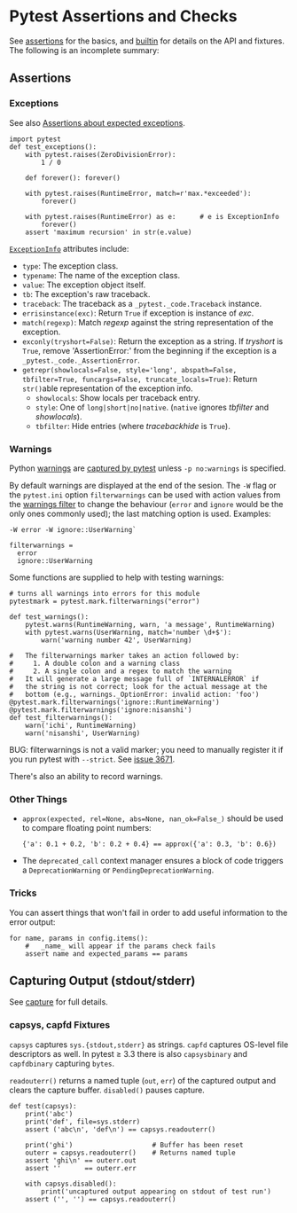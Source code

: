 Pytest Assertions and Checks
============================

See [assertions] for the basics, and [builtin] for details on the API
and fixtures. The following is an incomplete summary:

Assertions
----------

### Exceptions

See also [Assertions about expected exceptions][exceptions].

    import pytest
    def test_exceptions():
        with pytest.raises(ZeroDivisionError):
            1 / 0

        def forever(): forever()

        with pytest.raises(RuntimeError, match=r'max.*exceeded'):
            forever()

        with pytest.raises(RuntimeError) as e:      # e is ExceptionInfo
            forever()
        assert 'maximum recursion' in str(e.value)

[`ExceptionInfo`] attributes include:
- `type`: The exception class.
- `typename`: The name of the exception class.
- `value`: The exception object itself.
- `tb`: The exception's raw traceback.
- `traceback`: The traceback as a `_pytest._code.Traceback` instance.
- `errisinstance(exc)`: Return `True` if exception is instance of _exc_.
- `match(regexp)`: Match _regexp_ against the string representation of
  the exception.
- `exconly(tryshort=False)`: Return the exception as a string. If
  _tryshort_ is `True`, remove 'AssertionError:' from the beginning if
  the exception is a `_pytest._code._AssertionError`.
- `getrepr(showlocals=False, style='long', abspath=False,
  tbfilter=True, funcargs=False, truncate_locals=True)`:
  Return `str()`able representation of the exception info.
  - `showlocals`: Show locals per traceback entry.
  - `style`: One of `long|short|no|native`.
    (`native` ignores _tbfilter_ and _showlocals_).
  - `tbfilter`: Hide entries (where _tracebackhide_ is `True`).

### Warnings

Python [warnings](../exeptions.md#warnings) are [captured by
pytest][pt-warnings] unless `-p no:warnings` is specified.

By default warnings are displayed at the end of the sesion. The `-W`
flag or the `pytest.ini` option `filterwarnings` can be used with
action values from the [warnings filter] to change the behaviour
(`error` and `ignore` would be the only ones commonly used); the last
matching option is used. Examples:

    -W error -W ignore::UserWarning`

    filterwarnings =
      error
      ignore::UserWarning

Some functions are supplied to help with testing warnings:

    # turns all warnings into errors for this module
    pytestmark = pytest.mark.filterwarnings("error")

    def test_warnings():
        pytest.warns(RuntimeWarning, warn, 'a message', RuntimeWarning)
        with pytest.warns(UserWarning, match='number \d+$'):
            warn('warning number 42', UserWarning)

    #   The filterwarnings marker takes an action followed by:
    #     1. A double colon and a warning class
    #     2. A single colon and a regex to match the warning
    #   It will generate a large message full of `INTERNALERROR` if
    #   the string is not correct; look for the actual message at the
    #   bottom (e.g., warnings._OptionError: invalid action: 'foo')
    @pytest.mark.filterwarnings('ignore::RuntimeWarning')
    @pytest.mark.filterwarnings('ignore:nisanshi')
    def test_filterwarnings():
        warn('ichi', RuntimeWarning)
        warn('nisanshi', UserWarning)

BUG: filterwarnings is not a valid marker; you need to manually
register it if you run pytest with `--strict`. See [issue 3671].

There's also an ability to record warnings.

### Other Things

* `approx(expected, rel=None, abs=None, nan_ok=False_)` should be
  used to compare floating point numbers:

      {'a': 0.1 + 0.2, 'b': 0.2 + 0.4} == approx({'a': 0.3, 'b': 0.6})

* The `deprecated_call` context manager ensures a block of code
  triggers a `DeprecationWarning` or `PendingDeprecationWarning`.

### Tricks

You can assert things that won't fail in order to add useful
information to the error output:

    for name, params in config.items():
        #   _name_ will appear if the params check fails
        assert name and expected_params == params


Capturing Output (stdout/stderr)
--------------------------------

See [capture] for full details.

### capsys, capfd Fixtures

`capsys` captures `sys.{stdout,stderr}` as strings. `capfd` captures
OS-level file descriptors as well. In pytest ≥ 3.3 there is also
`capsysbinary` and `capfdbinary` capturing `bytes`.

`readouterr()` returns a named tuple (`out`, `err`) of the captured
output and clears the capture buffer. `disabled()` pauses capture.

    def test(capsys):
        print('abc')
        print('def', file=sys.stderr)
        assert ('abc\n', 'def\n') == capsys.readouterr()

        print('ghi')                    # Buffer has been reset
        outerr = capsys.readouterr()    # Returns named tuple
        assert 'ghi\n' == outerr.out
        assert ''      == outerr.err

        with capsys.disabled():
            print('uncaptured output appearing on stdout of test run')
        assert ('', '') == capsys.readouterr()



[`ExceptionInfo`]: https://docs.pytest.org/en/latest/reference.html#exceptioninfo
[assertions]: https://docs.pytest.org/en/latest/assert.html
[builtin]: https://docs.pytest.org/en/latest/builtin.html
[capture]: https://docs.pytest.org/en/latest/capture.html
[exceptions]: https://docs.pytest.org/en/latest/assert.html#assertions-about-expected-exceptions
[issue 3671]: https://github.com/pytest-dev/pytest/issues/3671
[pt-warnings]: https://docs.pytest.org/en/latest/warnings.html
[warnings filter]: https://docs.python.org/3/library/warnings.html#the-warnings-filter
